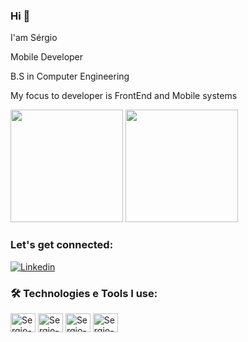 ### Hi  👋

I'am Sérgio

Mobile Developer

B.S in Computer Engineering

My focus to developer is FrontEnd and Mobile systems

<div>
<img height="180em" src="https://github-readme-stats.vercel.app/api?username=sergiojunnior&show_icons=true&theme=tokyonight"/>
 <img height="180em" src="https://github-readme-stats.vercel.app/api/top-langs/?username=sergiojunnior&layout=compact&theme=tokyonight"/>
  
</div>

###  Let's get connected:
[![Linkedin](https://img.shields.io/badge/LinkedIn-0077B5?style=for-the-badge&logo=linkedin&logoColor=white)](https://www.linkedin.com/in/sérgio-ricardo-ribeiro-junior/)

### 🛠️ Technologies e Tools I use:

<div>
<img align="center" alt="Sergio-html" height="30" width="40" src="https://cdn.jsdelivr.net/gh/devicons/devicon/icons/html5/html5-original.svg"/>
<img align="center" alt="Sergio-css" height="30" width="40" src="https://cdn.jsdelivr.net/gh/devicons/devicon/icons/css3/css3-original.svg"/> 
<img align="center" alt="Sergio-js" height="30" width="40" src="https://cdn.jsdelivr.net/gh/devicons/devicon/icons/javascript/javascript-original.svg"/>
<img align="center" alt="Sergio-flutter" height="30" width="40"scr="https://cdn.jsdelivr.net/gh/devicons/devicon/icons/flutter/flutter-original.svg"/>


</div>
